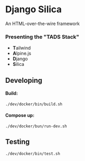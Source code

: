 # Django Silica

An HTML-over-the-wire framework

### Presenting the "TADS Stack"

- **T**ailwind
- **A**lpine.js
- **D**jango
- **S**ilica

## Developing

#### Build:  
`./dev/docker/bin/build.sh`

#### Compose up:  
`./dev/docker/bun/run-dev.sh`

## Testing

`./dev/docker/bin/test.sh`
